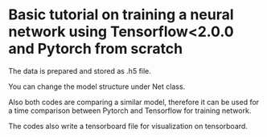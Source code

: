 # Basic tutorial on training a neural network using Tensorflow<2.0.0 and Pytorch from scratch

The data is prepared and stored as .h5 file. 

You can change the model structure under Net class.

Also both codes are comparing a similar model, therefore it can be used for a time comparison between Pytorch and Tensorflow for training network.

The codes also write a tensorboard file for visualization on tensorboard. 


